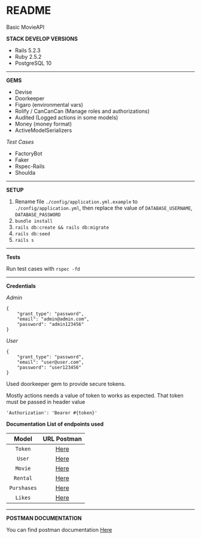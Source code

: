 # README

Basic MovieAPI

**STACK DEVELOP VERSIONS**

- Rails 5.2.3
- Ruby 2.5.2
- PostgreSQL 10

****

**GEMS**

- Devise
- Doorkeeper
- Figaro (environmental vars)
- Rolify / CanCanCan (Manage roles and authorizations)
- Audited (Logged actions in some models)
- Money (money format)
- ActiveModelSerializers

*Test Cases*
- FactoryBot
- Faker
- Rspec-Rails
- Shoulda 

****

**SETUP**

1. Rename file `./config/application.yml.example` to `./config/application.yml`, then replace the value of `DATABASE_USERNAME`, `DATABASE_PASSWORD`
2. `bundle install`
3. `rails db:create && rails db:migrate`
4. `rails db:seed`
5. `rails s`

****

**Tests**

Run test cases with `rspec -fd`

****

**Credentials**

*Admin*
 
    {
        "grant_type": "password",
        "email": "admin@admin.com",
        "password": "admin123456"
    }

*User*
 
    {
        "grant_type": "password",
        "email": "user@user.com",
        "password": "user123456"
    }

Used doorkeeper gem to provide secure tokens.

Mostly actions needs a value of token to works as expected. That token must be passed in header value

`'Authorization': 'Bearer #{token}'`

**Documentation**
****List of endpoints used****

|Model| URL Postman |
|:---:|:---:|
|`Token`| [Here](https://documenter.getpostman.com/view/1061762/SVmtxehk?version=latest#f9ac21d6-6d75-413f-9594-f1325d4faa39) |
|`User`| [Here](https://documenter.getpostman.com/view/1061762/SVmtxehk?version=latest#5b8aec22-1fdc-418e-a27e-c828d4ece017) |
|`Movie`| [Here](https://documenter.getpostman.com/view/1061762/SVmtxehk?version=latest#17d5e40e-83af-4daf-b719-e27dc9e61b25) |
|`Rental`| [Here](https://documenter.getpostman.com/view/1061762/SVmtxehk?version=latest#c818b84e-79e3-423e-a92a-01291cb9acc0)|
|`Purshases`| [Here](https://documenter.getpostman.com/view/1061762/SVmtxehk?version=latest#43adcb10-709f-46ff-93bb-d80f9478d5b7) |
|`Likes`| [Here](https://documenter.getpostman.com/view/1061762/SVmtxehk?version=latest#e8f0dd6e-99cd-4ccd-b57b-b3466129826a) |

****

**POSTMAN DOCUMENTATION**

You can find postman documentation
[Here](https://documenter.getpostman.com/view/1061762/SVmtxehk?version=latest)